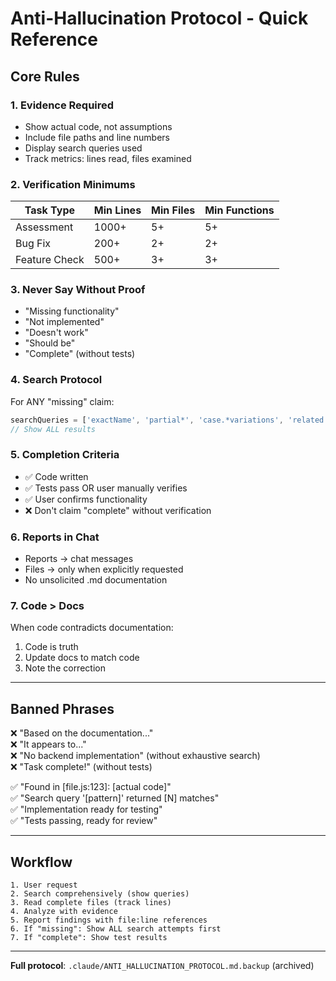 # Anti-Hallucination Protocol - Quick Reference

## Core Rules

### 1. Evidence Required
- Show actual code, not assumptions
- Include file paths and line numbers
- Display search queries used
- Track metrics: lines read, files examined

### 2. Verification Minimums

| Task Type | Min Lines | Min Files | Min Functions |
|-----------|-----------|-----------|---------------|
| Assessment | 1000+ | 5+ | 5+ |
| Bug Fix | 200+ | 2+ | 2+ |
| Feature Check | 500+ | 3+ | 3+ |

### 3. Never Say Without Proof
- "Missing functionality"
- "Not implemented"
- "Doesn't work"
- "Should be"
- "Complete" (without tests)

### 4. Search Protocol
For ANY "missing" claim:
```javascript
searchQueries = ['exactName', 'partial*', 'case.*variations', 'related.*terms']
// Show ALL results
```

### 5. Completion Criteria
- ✅ Code written
- ✅ Tests pass OR user manually verifies
- ✅ User confirms functionality
- ❌ Don't claim "complete" without verification

### 6. Reports in Chat
- Reports → chat messages
- Files → only when explicitly requested
- No unsolicited .md documentation

### 7. Code > Docs
When code contradicts documentation:
1. Code is truth
2. Update docs to match code
3. Note the correction

---

## Banned Phrases

❌ "Based on the documentation..."  
❌ "It appears to..."  
❌ "No backend implementation" (without exhaustive search)  
❌ "Task complete!" (without tests)

✅ "Found in [file.js:123]: [actual code]"  
✅ "Search query '[pattern]' returned [N] matches"  
✅ "Implementation ready for testing"  
✅ "Tests passing, ready for review"

---

## Workflow

```
1. User request
2. Search comprehensively (show queries)
3. Read complete files (track lines)
4. Analyze with evidence
5. Report findings with file:line references
6. If "missing": Show ALL search attempts first
7. If "complete": Show test results
```

---

**Full protocol**: `.claude/ANTI_HALLUCINATION_PROTOCOL.md.backup` (archived)
